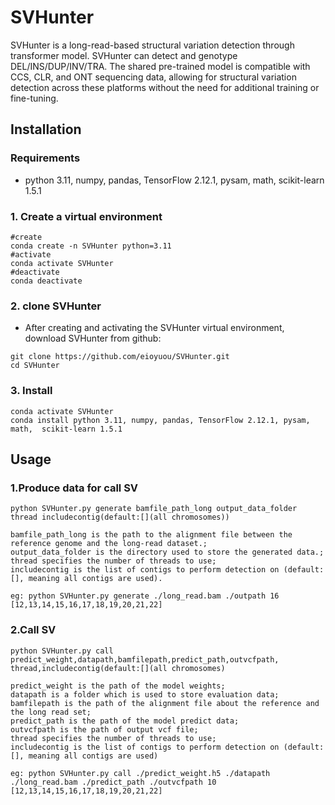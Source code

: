 # SVHunter
SVHunter is a long-read-based structural variation detection through transformer model.
SVHunter can detect and genotype DEL/INS/DUP/INV/TRA.
The shared pre-trained model is compatible with CCS, CLR, and ONT sequencing data, allowing for structural variation detection across these platforms without the need for additional training or fine-tuning.

## Installation
### Requirements
* python 3.11, numpy, pandas, TensorFlow 2.12.1, pysam, math,  scikit-learn 1.5.1
### 1. Create a virtual environment  
```
#create
conda create -n SVHunter python=3.11
#activate
conda activate SVHunter
#deactivate
conda deactivate
```   
### 2. clone SVHunter
* After creating and activating the SVHunter virtual environment, download SVHunter from github:
```　 
git clone https://github.com/eioyuou/SVHunter.git
cd SVHunter
```
### 3. Install 
```　
conda activate SVHunter
conda install python 3.11, numpy, pandas, TensorFlow 2.12.1, pysam, math,  scikit-learn 1.5.1
```
## Usage
### 1.Produce data for call SV
```　 
python SVHunter.py generate bamfile_path_long output_data_folder thread includecontig(default:[](all chromosomes))
    
bamfile_path_long is the path to the alignment file between the reference genome and the long-read dataset.;    
output_data_folder is the directory used to store the generated data.;  
thread specifies the number of threads to use;  
includecontig is the list of contigs to perform detection on (default: [], meaning all contigs are used).
   
eg: python SVHunter.py generate ./long_read.bam ./outpath 16 [12,13,14,15,16,17,18,19,20,21,22] 

``` 
### 2.Call SV 
```　 
python SVHunter.py call predict_weight,datapath,bamfilepath,predict_path,outvcfpath, thread,includecontig(default:[](all chromosomes)   
   
predict_weight is the path of the model weights;  
datapath is a folder which is used to store evaluation data;  
bamfilepath is the path of the alignment file about the reference and the long read set;
predict_path is the path of the model predict data; 
outvcfpath is the path of output vcf file;
thread specifies the number of threads to use;
includecontig is the list of contigs to perform detection on (default: [], meaning all contigs are used)  
   
eg: python SVHunter.py call ./predict_weight.h5 ./datapath ./long_read.bam ./predict_path ./outvcfpath 10 [12,13,14,15,16,17,18,19,20,21,22]  
```  


